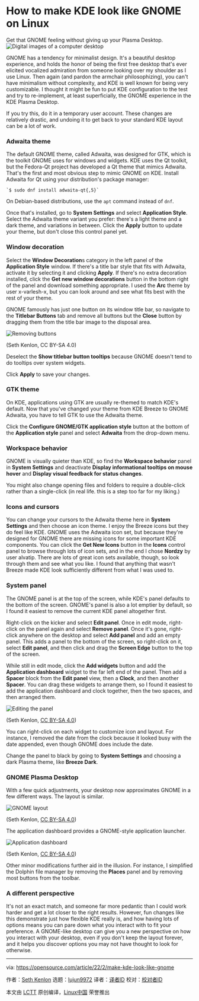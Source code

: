 [#]: subject: "How to make KDE look like GNOME on Linux"
[#]: via: "https://opensource.com/article/22/2/make-kde-look-like-gnome"
[#]: author: "Seth Kenlon https://opensource.com/users/seth"
[#]: collector: "lujun9972"
[#]: translator: " "
[#]: reviewer: " "
[#]: publisher: " "
[#]: url: " "

How to make KDE look like GNOME on Linux
======
Get that GNOME feeling without giving up your Plasma Desktop.
![Digital images of a computer desktop][1]

GNOME has a tendency for minimalist design. It's a beautiful desktop experience, and holds the honor of being the first free desktop that's ever elicited vocalized admiration from someone looking over my shoulder as I use Linux. Then again (and pardon the armchair philosophizing), you can't have minimalism without complexity, and KDE is well known for being very customizable. I thought it might be fun to put KDE configuration to the test and try to re-implement, at least superficially, the GNOME experience in the KDE Plasma Desktop.

If you try this, do it in a temporary user account. These changes are relatively drastic, and undoing it to get back to your standard KDE layout can be a lot of work.

### Adwaita theme

The default GNOME theme, called Adwaita, was designed for GTK, which is the toolkit GNOME uses for windows and widgets. KDE uses the Qt toolkit, but the Fedora-Qt project has developed a Qt theme that mimics Adwaita. That's the first and most obvious step to mimic GNOME on KDE. Install Adwaita for Qt using your distribution's package manager:


```
`$ sudo dnf install adwaita-qt{,5}`
```

On Debian-based distributions, use the `apt` command instead of `dnf`.

Once that's installed, go to **System Settings** and select **Application Style**. Select the Adwaita theme variant you prefer: there's a light theme and a dark theme, and variations in between. Click the **Apply** button to update your theme, but don't close this control panel yet.

### Window decoration

Select the **Window Decoration**s category in the left panel of the **Application Style** window. If there's a title bar style that fits with Adwaita, activate it by selecting it and clicking **Apply**. If there's no extra decoration installed, click the **Get new window decorations** button in the bottom right of the panel and download something appropriate. I used the **Arc** theme by user x-varlesh-x, but you can look around and see what fits best with the rest of your theme.

GNOME famously has just one button on its window title bar, so navigate to the **Titlebar Buttons** tab and remove all buttons but the **Close** button by dragging them from the title bar image to the disposal area.

![Removing buttons][2]

(Seth Kenlon, CC BY-SA 4.0)

Deselect the **Show titlebar button tooltips** because GNOME doesn't tend to do tooltips over system widgets.

Click **Apply** to save your changes.

### GTK theme

On KDE, applications using GTK are usually re-themed to match KDE's default. Now that you've changed your theme from KDE Breeze to GNOME Adwaita, you have to tell GTK to use the Adwaita theme.

Click the **Configure GNOME/GTK application style** button at the bottom of the **Application style** panel and select **Adwaita** from the drop-down menu.

### Workspace behavior

GNOME is visually quieter than KDE, so find the **Workspace behavior** panel in **System Settings** and deactivate **Display informational tooltips on mouse hover** and **Display visual feedback for status changes**.

You might also change opening files and folders to require a double-click rather than a single-click (in real life. this is a step too far for my liking.)

### Icons and cursors

You can change your cursors to the Adwaita theme here in **System Settings** and then choose an icon theme. I enjoy the Breeze icons but they do feel like KDE. GNOME uses the Adwaita icon set, but because they're designed for GNOME there are missing icons for some important KDE components. You can click the **Get New Icons** button in the **Icons** control panel to browse through lots of icon sets, and in the end I chose **Nordzy** by user alvatip. There are lots of great icon sets available, though, so look through them and see what you like. I found that anything that wasn't Breeze made KDE look sufficiently different from what I was used to.

### System panel

The GNOME panel is at the top of the screen, while KDE's panel defaults to the bottom of the screen. GNOME's panel is also a lot emptier by default, so I found it easiest to remove the current KDE panel altogether first.

Right-click on the kicker and select **Edit panel**. Once in edit mode, right-click on the panel again and select **Remove panel**. Once it's gone, right-click anywhere on the desktop and select **Add panel** and add an empty panel. This adds a panel to the bottom of the screen, so right-click on it, select **Edit panel**, and then click and drag the **Screen Edge** button to the top of the screen.

While still in edit mode, click the **Add widgets** button and add the **Application dashboard** widget to the far left end of the panel. Then add a **Spacer** block from the **Edit panel** view, then a **Clock**, and then another **Spacer**. You can drag these widgets to arrange them, so I found it easiest to add the application dashboard and clock together, then the two spaces, and then arranged them.

![Editing the panel][3]

(Seth Kenlon, [CC BY-SA 4.0][4])

You can right-click on each widget to customize icon and layout. For instance, I removed the date from the clock because it looked busy with the date appended, even though GNOME does include the date.

Change the panel to black by going to **System Settings** and choosing a dark Plasma theme, like **Breeze Dark**.

### GNOME Plasma Desktop

With a few quick adjustments, your desktop now approximates GNOME in a few different ways. The layout is similar.

![GNOME layout][5]

(Seth Kenlon, [CC BY-SA 4.0][4])

The application dashboard provides a GNOME-style application launcher.

![Application dashboard][6]

(Seth Kenlon, [CC BY-SA 4.0][4])

Other minor modifications further aid in the illusion. For instance, I simplified the Dolphin file manager by removing the **Places** panel and by removing most buttons from the toolbar.

### A different perspective

It's not an exact match, and someone far more pedantic than I could work harder and get a lot closer to the right results. However, fun changes like this demonstrate just how flexible KDE really is, and how having lots of options means you can pare down what you interact with to fit your preference. A GNOME-like desktop can give you a new perspective on how you interact with your desktop, even if you don't keep the layout forever, and it helps you discover options you may not have thought to look for otherwise.

--------------------------------------------------------------------------------

via: https://opensource.com/article/22/2/make-kde-look-like-gnome

作者：[Seth Kenlon][a]
选题：[lujun9972][b]
译者：[译者ID](https://github.com/译者ID)
校对：[校对者ID](https://github.com/校对者ID)

本文由 [LCTT](https://github.com/LCTT/TranslateProject) 原创编译，[Linux中国](https://linux.cn/) 荣誉推出

[a]: https://opensource.com/users/seth
[b]: https://github.com/lujun9972
[1]: https://opensource.com/sites/default/files/styles/image-full-size/public/lead-images/computer_browser_web_desktop.png?itok=Bw8ykZMA (Digital images of a computer desktop)
[2]: https://opensource.com/sites/default/files/kde-decoration-remove.jpg (Removing buttons)
[3]: https://opensource.com/sites/default/files/kde-panel-edit.jpg (Editing the panel)
[4]: https://creativecommons.org/licenses/by-sa/4.0/
[5]: https://opensource.com/sites/default/files/kde-like-gnome_0.jpg (GNOME layout)
[6]: https://opensource.com/sites/default/files/kde-application-dashboard_0.jpg (Application dashboard)
